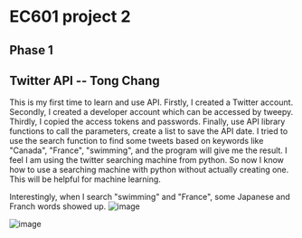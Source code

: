 # EC601 project 2

## Phase 1

## Twitter API -- Tong Chang

This is my first time to learn and use API. Firstly, I created a Twitter account. Secondly, I created a developer account which can be accessed by tweepy. Thirdly, 
I copied the access tokens and passwords. Finally, use API library functions to call the parameters, create a list to save the API date. I tried to use the search function 
to find some tweets based on keywords like "Canada", "France", "swimming", and the program will give me the result. I feel I am using the twitter searching machine from 
python. 
So now I know how to use a searching machine with python without actually creating one. This will be helpful for machine learning.

Interestingly, when I search "swimming" and "France", some Japanese and Franch words showed up.
![image](https://user-images.githubusercontent.com/80622218/134840649-01978c81-b8ea-4b4e-a23e-fd2be724b9f1.png)

![image](https://user-images.githubusercontent.com/80622218/134841069-f7e40380-02fe-4494-b755-64db5d04b7d4.png)


